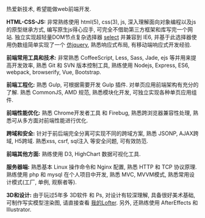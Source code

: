 热爱新技术, 希望能做web前端开发.

**HTML-CSS-JS:** 非常熟练使用 html(5), css(3), js, 深入理解面向对象编程以及js的原型继承方式, 编写原生js得心应手, 可完全不借助第三方框架和库写完一个网站. 独立实现超轻量DOM节点复杂选择器 [select](https://github.com/flfwzgl/select) 并兼容到 IE6, 并基于此选择器使用伪数组简单实现了一个 [仿jquery](https://github.com/flfwzgl/f), 熟悉响应式布局, 有移动端响应式开发经验.

**前端常用工具和技术:** 非常熟悉 CoffeeScript, Less, Sass, Jade, ejs 等并用来提高开发效率, 熟悉 Git 和 SVN 版本控制工具, 熟练使用 Nodejs, Express, ES6, webpack, browserify, Vue, Bootstrap.

**前端工程化:** 熟悉 Gulp, 可根据需要开发 Gulp 插件. 对单页应用前端架构有充分的了解. 熟悉 CommonJS, AMD 规范, 熟悉模块化开发, 可独立实现各种单页应用组件.

**前端性能优化:** 熟悉 Chrome开发者工具 和 Firebug, 熟悉跨浏览器兼容性处理, 熟悉可从多方面对前端性能进行优化.

**跨域和安全:** 针对于前后端完全分离可实现不同的跨域方案, 熟悉 JSONP, AJAX跨域, H5跨域. 熟悉xss, csrf, sql注入 等安全问题, 可有效防范.

**前端其他方面:** 熟练使用 D3, HighChart 数据可视化工具.

**服务器端:** 熟悉基本 Linux 操作命令和 Nginx 配置, 熟悉 HTTP 和 TCP 协议原理. 熟练使用 php 和 mysql 在个人项目中开发, 熟悉 MVC, MVVM模式, 熟悉常用设计模式(工厂, 单例, 观察者等).

**3D和设计:** 由于玩过5年多 3D软件 和 Ps, 对设计有较深理解, 具备很好美术基础, 可制作写实模型渲染图, 请直接查看 [我的Lofter](http://flfwzgl.lofter.com). 另外, 还熟练使用 AfterEffects 和 Illustrator.